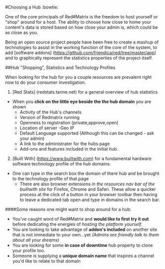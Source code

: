 #Choosing a Hub :bowtie:

One of the core principals of Red#Matrix is the freedom to host yourself or "shop" around for a host.  The ability to choose how close to home your content's data is stored based on how close your admin is, which could be as close as you.

Being an open source project people have been free to create a mashup of technologies to assist in the working function of the core of the system, to add [software addons] (https://github.com/friendica/red/tree/master/app) and to graphically represent the statistics properties of the project itself.  

##Hub "Shopping", Statistics and Technology Profiles

When looking for the hub for you a couple resources are prevalent right now to do your consumer investigation.

1. [Red Stats] (redstats.tarine.net) for a general overview of hub statistics

- When you **click on the little eye beside the the hub domain** you are shown
  - Activity of the Hub's channels
  - Version of Redmatrix running
  - Openness to registration  (private,approve,open)
  - Location of server -Geo IP
  - Default Language supported (Although this can be changed - ask your admin)
  - A link to the administrater for the hubs page 
  - Add-ons and features included in the initial hub.

2. [Built With] (https://www.builtwith.com) for a fundamental hardware software technology profile of the hub domains.

- One can type in the search box the domain of there hub and be brought to the technology profile of that page
  - There are also browser extensions *in the resources nav bar of the builtwith site* for Firefox, Chrome and Safari. These allow a quicker process at the click of a button in your browser toolbar then having to leave a dedicated tab open and type in domains in the search bar.


####Some reasons one might want to shop around for a hub:
- You've caught word of Red#Matrix and **would like to first try it out** before dedicating the energies of *hosting the platform yourself*.  
- You are looking to take advantage of **addon's included** on another site that is not immediate to your own...yet *(Admins are friendly talk to them about all your dreams)* 
- You are looking for some **in case of downtime** hub property to clone your profile too.
- Someone is supplying a **unique domain name** that inspires a channel you'd like to relate to that domain



